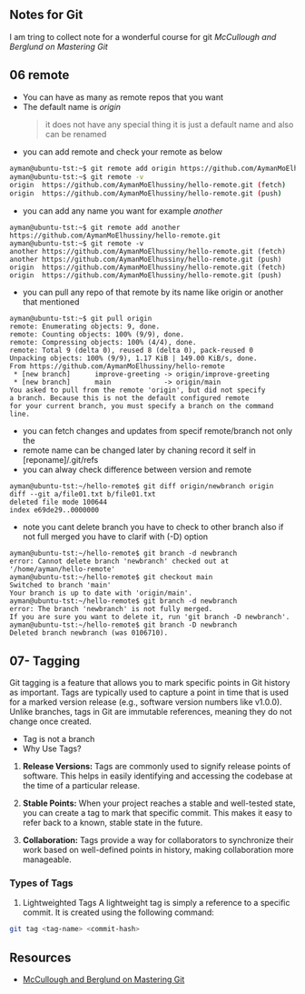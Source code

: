 ## Notes for Git
I am tring to collect note for a wonderful course for git 
*McCullough and Berglund on Mastering Git*

## 06 remote
- You can have as many as remote repos that you want
- The default name is *origin*
  > it does not have any special thing  it is just a default name and also can be renamed
- you can add remote and check your remote as below
```bash
ayman@ubuntu-tst:~$ git remote add origin https://github.com/AymanMoElhussiny/hello-remote.git
ayman@ubuntu-tst:~$ git remote -v
origin  https://github.com/AymanMoElhussiny/hello-remote.git (fetch)
origin  https://github.com/AymanMoElhussiny/hello-remote.git (push)
```
- you can add any name you want for example *another*
```
ayman@ubuntu-tst:~$ git remote add another https://github.com/AymanMoElhussiny/hello-remote.git
ayman@ubuntu-tst:~$ git remote -v
another https://github.com/AymanMoElhussiny/hello-remote.git (fetch)
another https://github.com/AymanMoElhussiny/hello-remote.git (push)
origin  https://github.com/AymanMoElhussiny/hello-remote.git (fetch)
origin  https://github.com/AymanMoElhussiny/hello-remote.git (push)
```
- you can pull any repo of that remote by its name like origin or another that mentioned 
```
ayman@ubuntu-tst:~$ git pull origin
remote: Enumerating objects: 9, done.
remote: Counting objects: 100% (9/9), done.
remote: Compressing objects: 100% (4/4), done.
remote: Total 9 (delta 0), reused 8 (delta 0), pack-reused 0
Unpacking objects: 100% (9/9), 1.17 KiB | 149.00 KiB/s, done.
From https://github.com/AymanMoElhussiny/hello-remote
 * [new branch]      improve-greeting -> origin/improve-greeting
 * [new branch]      main             -> origin/main
You asked to pull from the remote 'origin', but did not specify
a branch. Because this is not the default configured remote
for your current branch, you must specify a branch on the command line.
```
- you can fetch changes and updates from specif remote/branch not only the 
- remote name can be changed later by chaning record it self in [reponame]/.git/refs
- you can alway check difference between version and remote 
```
ayman@ubuntu-tst:~/hello-remote$ git diff origin/newbranch origin
diff --git a/file01.txt b/file01.txt
deleted file mode 100644
index e69de29..0000000
```
- note you cant delete branch you have to check to other branch also if not full merged you have to clarif with (-D) option
```shell
ayman@ubuntu-tst:~/hello-remote$ git branch -d newbranch 
error: Cannot delete branch 'newbranch' checked out at '/home/ayman/hello-remote'
ayman@ubuntu-tst:~/hello-remote$ git checkout main
Switched to branch 'main'
Your branch is up to date with 'origin/main'.
ayman@ubuntu-tst:~/hello-remote$ git branch -d newbranch 
error: The branch 'newbranch' is not fully merged.
If you are sure you want to delete it, run 'git branch -D newbranch'.
ayman@ubuntu-tst:~/hello-remote$ git branch -D newbranch 
Deleted branch newbranch (was 0106710).
```
## 07- Tagging

Git tagging is a feature that allows you to mark specific points in Git history as important. Tags are typically used to capture a point in time that is used for a marked version release (e.g., software version numbers like v1.0.0). Unlike branches, tags in Git are immutable references, meaning they do not change once created.

- Tag is not a branch
- Why Use Tags?

1. **Release Versions:** Tags are commonly used to signify release points of software. This helps in easily identifying and accessing the codebase at the time of a particular release.

2. **Stable Points:** When your project reaches a stable and well-tested state, you can create a tag to mark that specific commit. This makes it easy to refer back to a known, stable state in the future.

3. **Collaboration:** Tags provide a way for collaborators to synchronize their work based on well-defined points in history, making collaboration more manageable.
   
### Types of Tags

1. Lightweighted Tags
A lightweight tag is simply a reference to a specific commit. It is created using the following command:

```bash
git tag <tag-name> <commit-hash>
```

## Resources 
- [McCullough and Berglund on Mastering Git ](http://docs.ptgels.com/)
